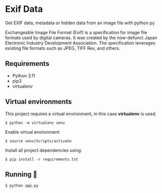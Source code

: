 # Exif Data

Get EXIF data, metadata or hidden data from an image file with python py

Exchangeable Image File Format (Exif) is a specification for image file formats used by digital cameras. It was created by the now-defunct Japan Electronic Industry Development Association. The specification leverages existing file formats such as JPEG, TIFF Rev, and others.

## Requirements
- Python 3.11
- pip3
- virtualenv

## Virtual environments
This project requires a virtual environment, in this case __virtualenv__ is used.
```
$ python -m virtualenv venv
```

Enable virtual environment
```
$ source venv/Scripts/activate
```

Install all project dependencies using:
```
$ pip install -r requirements.txt
```

## Running 🚀
```
$ python app.py 
```
